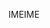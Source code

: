 <span data-ttu-id="1d803-101">IME</span><span class="sxs-lookup"><span data-stu-id="1d803-101">IME</span></span>